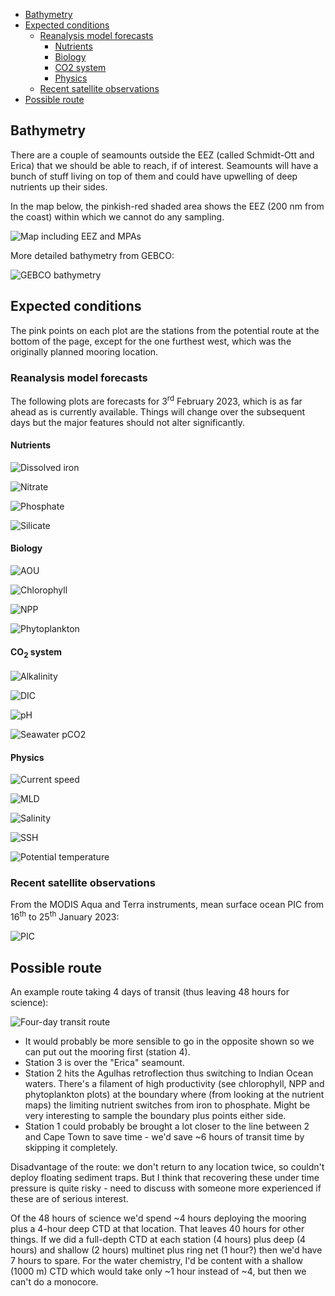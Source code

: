 <!-- TOC -->

- [Bathymetry](#bathymetry)
- [Expected conditions](#expected-conditions)
  - [Reanalysis model forecasts](#reanalysis-model-forecasts)
    - [Nutrients](#nutrients)
    - [Biology](#biology)
    - [CO2 system](#co2-system)
    - [Physics](#physics)
  - [Recent satellite observations](#recent-satellite-observations)
- [Possible route](#possible-route)

<!-- /TOC -->

## Bathymetry

There are a couple of seamounts outside the EEZ (called Schmidt-Ott and Erica) that we should be able to reach, if of interest.  Seamounts will have a bunch of stuff living on top of them and could have upwelling of deep nutrients up their sides.

In the map below, the pinkish-red shaded area shows the EEZ (200 nm from the coast) within which we cannot do any sampling.

![Map including EEZ and MPAs](https://raw.githubusercontent.com/mvdh7/64PE513/main/figures/eez-map.png)

More detailed bathymetry from GEBCO:

![GEBCO bathymetry](https://raw.githubusercontent.com/mvdh7/64PE513/main/figures/bathymetry-gebco.png)

## Expected conditions

The pink points on each plot are the stations from the potential route at the bottom of the page, except for the one furthest west, which was the originally planned mooring location.

### Reanalysis model forecasts

The following plots are forecasts for 3<sup>rd</sup> February 2023, which is as far ahead as is currently available.  Things will change over the subsequent days but the major features should not alter significantly.

#### Nutrients

![Dissolved iron](https://raw.githubusercontent.com/mvdh7/64PE513/main/figures/surface_fe_2023-02-03.png)

![Nitrate](https://raw.githubusercontent.com/mvdh7/64PE513/main/figures/surface_no3_2023-02-03.png)

![Phosphate](https://raw.githubusercontent.com/mvdh7/64PE513/main/figures/surface_po4_2023-02-03.png)

![Silicate](https://raw.githubusercontent.com/mvdh7/64PE513/main/figures/surface_si_2023-02-03.png)

#### Biology

![AOU](https://raw.githubusercontent.com/mvdh7/64PE513/main/figures/surface_aou_2023-02-03.png)

![Chlorophyll](https://raw.githubusercontent.com/mvdh7/64PE513/main/figures/surface_chl_2023-02-03.png)

![NPP](https://raw.githubusercontent.com/mvdh7/64PE513/main/figures/surface_nppv_2023-02-03.png)

![Phytoplankton](https://raw.githubusercontent.com/mvdh7/64PE513/main/figures/surface_phyc_2023-02-03.png)

#### CO<sub>2</sub> system

![Alkalinity](https://raw.githubusercontent.com/mvdh7/64PE513/main/figures/surface_talk_2023-02-03.png)

![DIC](https://raw.githubusercontent.com/mvdh7/64PE513/main/figures/surface_dissic_2023-02-03.png)

![pH](https://raw.githubusercontent.com/mvdh7/64PE513/main/figures/surface_ph_2023-02-03.png)

![Seawater pCO2](https://raw.githubusercontent.com/mvdh7/64PE513/main/figures/surface_spco2_2023-02-03.png)

#### Physics

![Current speed](https://raw.githubusercontent.com/mvdh7/64PE513/main/figures/surface_current_speed_2023-02-03.png)

![MLD](https://raw.githubusercontent.com/mvdh7/64PE513/main/figures/surface_mld_2023-02-03.png)

![Salinity](https://raw.githubusercontent.com/mvdh7/64PE513/main/figures/surface_salinity_2023-02-03.png)

![SSH](https://raw.githubusercontent.com/mvdh7/64PE513/main/figures/surface_ssh_2023-02-03.png)

![Potential temperature](https://raw.githubusercontent.com/mvdh7/64PE513/main/figures/surface_theta_2023-02-03.png)

### Recent satellite observations

From the MODIS Aqua and Terra instruments, mean surface ocean PIC from 16<sup>th</sup> to 25<sup>th</sup> January 2023:

![PIC](https://raw.githubusercontent.com/mvdh7/64PE513/main/figures/surface_pic_16jan_25jan.png)

## Possible route

An example route taking 4 days of transit (thus leaving 48 hours for science):

![Four-day transit route](https://raw.githubusercontent.com/mvdh7/64PE513/main/figures/4day_transit.png)

  - It would probably be more sensible to go in the opposite shown so we can put out the mooring first (station 4).
  - Station 3 is over the "Erica" seamount.
  - Station 2 hits the Agulhas retroflection thus switching to Indian Ocean waters.  There's a filament of high productivity (see chlorophyll, NPP and phytoplankton plots) at the boundary where (from looking at the nutrient maps) the limiting nutrient switches from iron to phosphate.  Might be very interesting to sample the boundary plus points either side.
  - Station 1 could probably be brought a lot closer to the line between 2 and Cape Town to save time - we'd save ~6 hours of transit time by skipping it completely.

Disadvantage of the route: we don't return to any location twice, so couldn't deploy floating sediment traps.  But I think that recovering these under time pressure is quite risky - need to discuss with someone more experienced if these are of serious interest.

Of the 48 hours of science we'd spend ~4 hours deploying the mooring plus a 4-hour deep CTD at that location.  That leaves 40 hours for other things.  If we did a full-depth CTD at each station (4 hours) plus deep (4 hours) and shallow (2 hours) multinet plus ring net (1 hour?) then we'd have 7 hours to spare.  For the water chemistry, I'd be content with a shallow (1000 m) CTD which would take only ~1 hour instead of ~4, but then we can't do a monocore.

